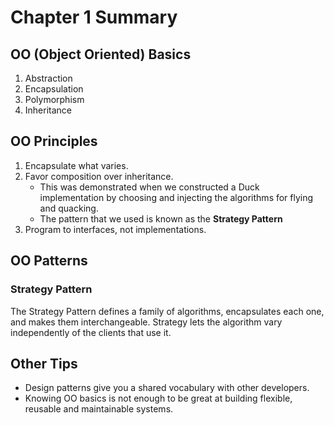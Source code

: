 # Chapter 1 Summary

## OO (Object Oriented) Basics
1. Abstraction
2. Encapsulation
3. Polymorphism
4. Inheritance

## OO Principles
1. Encapsulate what varies.
2. Favor composition over inheritance.
    * This was demonstrated when we constructed a Duck implementation by choosing and injecting the algorithms
      for flying and quacking.
    * The pattern that we used is known as the **Strategy Pattern**
3. Program to interfaces, not implementations.

## OO Patterns

### Strategy Pattern
The Strategy Pattern defines a family of algorithms, encapsulates each one, and makes them interchangeable. 
Strategy lets the algorithm vary independently of the clients that use it.

## Other Tips
* Design patterns give you a shared vocabulary with other developers.
* Knowing OO basics is not enough to be great at building flexible, reusable and maintainable systems.